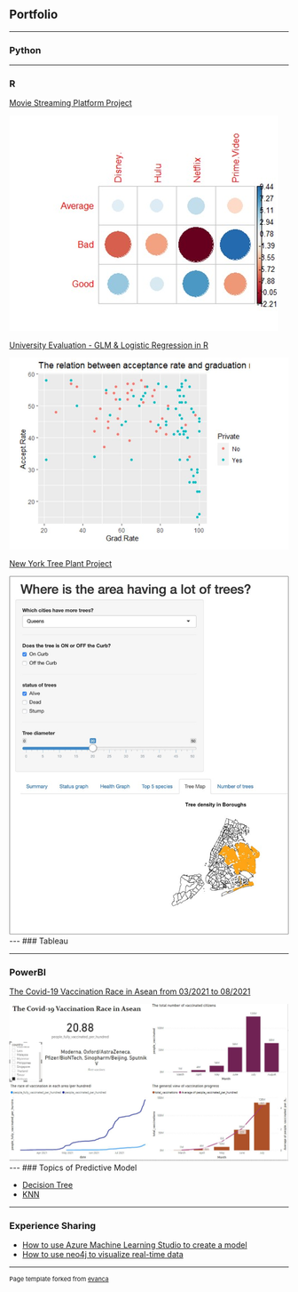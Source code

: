 ## Portfolio

---

### Python


---
### R
[Movie Streaming Platform Project](pdf/movieplatformanalysis-Crewgroup-NamHoPhan.pdf)

<img src="images/Picture2.jpg"/>

[University Evaluation - GLM & Logistic Regression in R](pdf/UniversityEvaluationwGLM&LogisticRegression.pdf)

<img src="images/Capture.JPG"/>

[New York Tree Plant Project](http://127.0.0.1:6437/)

<img src="images/Picture3.jpg"/>
---
### Tableau

---
### PowerBI

[The Covid-19 Vaccination Race in Asean from 03/2021 to 08/2021](/vaccination)

<img src="images/Vietnamvaccination.JPG"/>
---
### Topics of Predictive Model

- [Decision Tree](pdf/HW1-NamHoPhan-ALY6020.pdf)
- [KNN](pdf/HW1-NamHoPhan-ALY6020.pdf)

---

### Experience Sharing
- [How to use Azure Machine Learning Studio to create a model](pdf/EAI6010_PhanNamHoHW5.pdf)
- [How to use neo4j to visualize real-time data](pdf/EAI6010_PhanNamHoHW4.pdf)


---
<p style="font-size:11px">Page template forked from <a href="https://github.com/evanca/quick-portfolio">evanca</a></p>
<!-- Remove above link if you don't want to attibute -->
